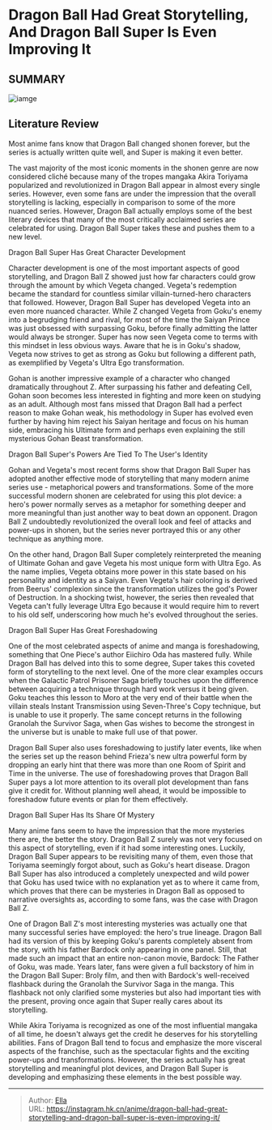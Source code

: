 # Dragon Ball Had Great Storytelling, And Dragon Ball Super Is Even Improving It


## SUMMARY 

![iamge](https://static1.srcdn.com/wordpress/wp-content/uploads/2023/10/the-dragon-ball-super-cast-featured-image.jpg)

## Literature Review

Most anime fans know that Dragon Ball changed shonen forever, but the series is actually written quite well, and Super is making it even better.





The vast majority of the most iconic moments in the shonen genre are now considered cliché because many of the tropes mangaka Akira Toriyama popularized and revolutionized in Dragon Ball appear in almost every single series. However, even some fans are under the impression that the overall storytelling is lacking, especially in comparison to some of the more nuanced series. However, Dragon Ball actually employs some of the best literary devices that many of the most critically acclaimed series are celebrated for using. Dragon Ball Super takes these and pushes them to a new level.





 Dragon Ball Super Has Great Character Development 
          

Character development is one of the most important aspects of good storytelling, and Dragon Ball Z showed just how far characters could grow through the amount by which Vegeta changed. Vegeta&#39;s redemption became the standard for countless similar villain-turned-hero characters that followed. However, Dragon Ball Super has developed Vegeta into an even more nuanced character. While Z changed Vegeta from Goku&#39;s enemy into a begrudging friend and rival, for most of the time the Saiyan Prince was just obsessed with surpassing Goku, before finally admitting the latter would always be stronger. Super has now seen Vegeta come to terms with this mindset in less obvious ways. Aware that he is in Goku&#39;s shadow, Vegeta now strives to get as strong as Goku but following a different path, as exemplified by Vegeta&#39;s Ultra Ego transformation.




Gohan is another impressive example of a character who changed dramatically throughout Z. After surpassing his father and defeating Cell, Gohan soon becomes less interested in fighting and more keen on studying as an adult. Although most fans missed that Dragon Ball had a perfect reason to make Gohan weak, his methodology in Super has evolved even further by having him reject his Saiyan heritage and focus on his human side, embracing his Ultimate form and perhaps even explaining the still mysterious Gohan Beast transformation.



 Dragon Ball Super&#39;s Powers Are Tied To The User&#39;s Identity 
          

Gohan and Vegeta&#39;s most recent forms show that Dragon Ball Super has adopted another effective mode of storytelling that many modern anime series use - metaphorical powers and transformations. Some of the more successful modern shonen are celebrated for using this plot device: a hero&#39;s power normally serves as a metaphor for something deeper and more meaningful than just another way to beat down an opponent. Dragon Ball Z undoubtedly revolutionized the overall look and feel of attacks and power-ups in shonen, but the series never portrayed this or any other technique as anything more.




On the other hand, Dragon Ball Super completely reinterpreted the meaning of Ultimate Gohan and gave Vegeta his most unique form with Ultra Ego. As the name implies, Vegeta obtains more power in this state based on his personality and identity as a Saiyan. Even Vegeta&#39;s hair coloring is derived from Beerus&#39; complexion since the transformation utilizes the god&#39;s Power of Destruction. In a shocking twist, however, the series then revealed that Vegeta can&#39;t fully leverage Ultra Ego because it would require him to revert to his old self, underscoring how much he&#39;s evolved throughout the series.



 Dragon Ball Super Has Great Foreshadowing 
          

One of the most celebrated aspects of anime and manga is foreshadowing, something that One Piece&#39;s author Eiichiro Oda has mastered fully. While Dragon Ball has delved into this to some degree, Super takes this coveted form of storytelling to the next level. One of the more clear examples occurs when the Galactic Patrol Prisoner Saga briefly touches upon the difference between acquiring a technique through hard work versus it being given. Goku teaches this lesson to Moro at the very end of their battle when the villain steals Instant Transmission using Seven-Three&#39;s Copy technique, but is unable to use it properly. The same concept returns in the following Granolah the Survivor Saga, when Gas wishes to become the strongest in the universe but is unable to make full use of that power.




Dragon Ball Super also uses foreshadowing to justify later events, like when the series set up the reason behind Frieza&#39;s new ultra powerful form by dropping an early hint that there was more than one Room of Spirit and Time in the universe. The use of foreshadowing proves that Dragon Ball Super pays a lot more attention to its overall plot development than fans give it credit for. Without planning well ahead, it would be impossible to foreshadow future events or plan for them effectively.



 Dragon Ball Super Has Its Share Of Mystery 
          

Many anime fans seem to have the impression that the more mysteries there are, the better the story. Dragon Ball Z surely was not very focused on this aspect of storytelling, even if it had some interesting ones. Luckily, Dragon Ball Super appears to be revisiting many of them, even those that Toriyama seemingly forgot about, such as Goku&#39;s heart disease. Dragon Ball Super has also introduced a completely unexpected and wild power that Goku has used twice with no explanation yet as to where it came from, which proves that there can be mysteries in Dragon Ball as opposed to narrative oversights as, according to some fans, was the case with Dragon Ball Z.




One of Dragon Ball Z&#39;s most interesting mysteries was actually one that many successful series have employed: the hero&#39;s true lineage. Dragon Ball had its version of this by keeping Goku&#39;s parents completely absent from the story, with his father Bardock only appearing in one panel. Still, that made such an impact that an entire non-canon movie, Bardock: The Father of Goku, was made. Years later, fans were given a full backstory of him in the Dragon Ball Super: Broly film, and then with Bardock&#39;s well-received flashback during the Granolah the Survivor Saga in the manga. This flashback not only clarified some mysteries but also had important ties with the present, proving once again that Super really cares about its storytelling.

While Akira Toriyama is recognized as one of the most influential mangaka of all time, he doesn&#39;t always get the credit he deserves for his storytelling abilities. Fans of Dragon Ball tend to focus and emphasize the more visceral aspects of the franchise, such as the spectacular fights and the exciting power-ups and transformations. However, the series actually has great storytelling and meaningful plot devices, and Dragon Ball Super is developing and emphasizing these elements in the best possible way.






---

> Author: [Ella](https://instagram.hk.cn/)  
> URL: https://instagram.hk.cn/anime/dragon-ball-had-great-storytelling-and-dragon-ball-super-is-even-improving-it/  

